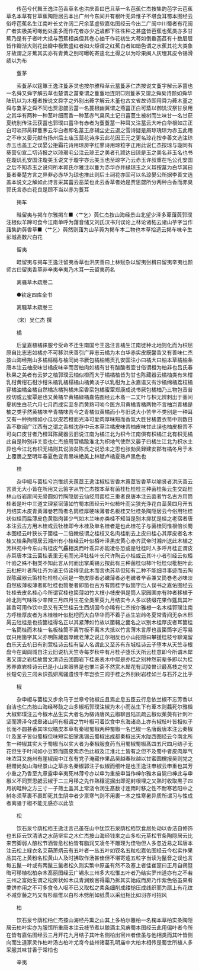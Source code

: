 <!-- { "loadSidebar": true } -->
　　传芭兮代舞王逸注芭香草名也洪庆善曰巴且草一名芭蕉仁杰按集韵芭字云芭蕉草名本草有甘草蕉陶隠居云本出广州今东间并有根叶无异惟子不堪食耳蜀本图经云俗呼芭蕉名生江南叶长丈许阔二尺余茎虚软嘉佑图经云今出二广闽中川蜀者有花闽广者实极美可噉他处虽多而作花者亦少近歳都下徃徃种之甚盛皆芭蕉也蕉类亦多甘蕉乃是有子者叶大抵与芭蕉相类但其巻心抽干作花初生大蕚如倒垂菡萏有十数层层皆作瓣渐大则花出瓣中极繁盛红者如火炬谓之红蕉白者如蜡色谓之水蕉其花大类象牙故谓之牙蕉其实亦有青黄之别可曝乾寄逺北土得之以为珍果闽人灰埋其皮令锡滑绩以为布

　　藑茅

　　索藑茅以筳篿王逸注藑茅灵也按尔雅释草云葍藑茅仁杰按说文藑字解云茅葍也一名舜又舜字解云草也楚谓之葍秦谓之藑藑地连阴□则藑茅又谓之舜矣诗颜如舜华陆玑以为木槿者按说文舜字之外别出蕣字解云木堇也古文省故诗即用舜为蕣木堇之舜与夐茅之舜不同也贾思勰云葍一名蔓根幽冀谓之燕葍正白可蒸以御饥汉祭甘泉用之其华有两种一种茎叶细而香一种茎赤气臭风土记曰葍蔓生被树而生味甘一名甘获夏统别传注云获葍也郭璞曰葍华有赤者为藑藑葍一种耳又注葍云大叶白华根如芷正白可啖邢昺释藑茅云华白者即名葍王彦辅尘史云退之雪诗疑是屑琼瑰琼为赤玉此用之不审又晏元献有扬州后土庙玉蘂花诗序云此花因王元之更名琼花按李善文选注琼赤玉也盖王之误晏公拒霜花诗用琼房字红蓼诗用琼粒字正用此说仁杰按琼与璇同有葵营旬宣二切诗报之以琼琚毛公注云琼玊之美者孔颕达曰琼是玉之美名非玉名也书在璇玑孔安国注璇美玉说文于璇字亦云美玉也至琼字乃云赤玉许叔重在毛公孔安国之后不知赤玉之说何所本郭氏尔雅注以藑为赤华亦并縁琼玉之义耳按葍为白华其曰藑者秦楚方言之异非必赤华为琼也推此则后土祠花亦固可以名琼晏公所据李善文选盖本说文之解如此诗言采其葍云恶菜也此云香草者始是贾思勰所分两种白香而赤臭郭氏言赤白花良是顾不当以赤为藑耳

　　掲车

　　畦留夷与掲车尔雅掲车■〈艹乞〉藇仁杰按山海经景山北望少泽多萆藷藇郭璞注根似羊蹄可食今江南单呼为藷音储又刘氏汉书刋误论上林论诸柘云诸山芋字当作藷集韵藇香草■〈艹乞〉藇然则藷为山芋藇为掲车本二物也本草拾遗云掲车味辛生彭城髙数尺白花

　　留夷

　　畦留夷与掲车王逸注留夷香草也洪庆善曰上林赋杂以留夷张楫曰留夷辛夷也颜师古曰留夷香草非辛夷辛夷乃木耳一云留夷药名

　　离骚草木疏巻二

　　●钦定四库全书

　　离騒草木疏巻三

　　（宋）吴仁杰 撰

　　橘

　　后皇嘉植橘徕服兮受命不迁生南国兮王逸注言橘生江南徙种北地则化而为枳屈原自比志志如橘亦不可移洪庆善引广异志云橘为木白华赤实皮既馨香又有善味仁杰按山海经荆山多橘櫾櫾与柚同尚书厥包橘柚锡贡孔安国注小曰橘大曰柚本草橘柚条唐本注云柚皮味甘橘皮味辛而苦柚肉如橘有甘有酸酸者壶甘俗谓橙为柚非也吕氏春秋果之美者有云梦之柚郭璞云柚似橙而大于橘橘柚皆为甘也陈藏器云橘柚类有朱柑乳柑黄柑石柑沙柑朱橘乳橘榻橘山橘黄淡子以乳柑为上永嘉谱又有沙橘绵橘荔枝橘穿橘油橘金橘自然橘冻橘狗橘朱栾香栾包橘蜜覃郑康成说书厥包橘柚乃三物包音普胶切或云蜜覃是也又黄橘早黄橘緑橘嘉佑图经云木髙一二丈叶与枳无辨刺出于茎间夏初生白花六月七月而成实至冬而黄熟可啖今医方用黄橘青橘两物不言柚岂青橘是柚之类乎然黄橘味辛青橘味苦今之青橘似黄橘而小与旧说大小苦辛不类别是一种耳又有一种拘橼如小瓜状皮若橙而光泽可爱肉厚味短而香氛大胜甘橘置衣笥中则数日香不歇闽广江西有之谓之香橼沈存中云本草注橘皮味苦柚皮味甘此误也柚皮极苦不可向口皮甘者乃橙耳陈藏器云旧说江南为橘江北为枳今江南俱有枳橘江北有枳无橘此自是种别非关变也仁杰按周官橘踰淮北为枳地气使然又晏子曰橘生江北为枳水土异也今江北有枳无橘则其说验矣陈氏之说恐未之思也张勃吴録建安郡有橘冬月于木上覆裹之至明年春夏色变青黒味絶美上林赋卢橘夏熟卢黒色也

　　桂

　　杂申椒与菌桂兮岂惟纫夫蕙茝王逸注椒桂皆香木蕙茝皆香草以喻贤者洪庆善云言贤无大小皆在所用又云箘字从竹仁杰按本草有菌桂杜桂桂三种菌桂条云生交趾桂林山谷岩崖间无骨圆如竹陶隠居云仙经用菌桂三重者良唐本注云菌者竹名古方用筒桂者是叶中三道文理紧宻薄如竹蜀本图经云叶似柿叶而尖狭光浄花白蘂黄四月开五月结实木皮青黄薄巻若筒者名筒桂厚硬味薄者名板桂又牡桂条陶隠居云今俗用牡桂状似桂而扁薄皮色黄脂肉甚少气如木兰味亦类桂不知当是别木抑犹是桂之老宿者唐本注云古方用木桂或云牡桂即今木桂及单名桂者是也此桂花子与菌桂同惟根倍长蜀本图经云叶狭长于箘桂一二倍嫩枝谓之桂枝又名肉桂削去上皮曰桂心其厚皮者名木桂又桂条陶隠居云湘州有小桂经云叶似栢叶泽黒皮黄心赤齐武帝时湘州送此木植之芳林苑中今东山有桂皮气麤相类而叶乖异亦能凌冬恐或是牡桂时人多呼月桂正谓皮赤耳唐本注云菌桂表里无毛而光泽牡桂叶长尺许陶云小桂或云其叶小者引经云似栢叶验之殊不相类不知此言从何而出掌禹锡云按此有三种菌桂似柿叶牡桂似枇杷叶此云枇杷叶者陶仕齐为诸王侍读得见此木而言也苏恭但知有二种不能细寻事迹而云陶误陈藏器云箘桂牡桂桂心同是一物皮厚者必嫩薄者必老嫩者辛香兼又筒巻老必味淡自然板薄板薄者即牡桂也筒巻者即箘也古方有筒桂字似箘字后人误书之嘉佑图经云牡桂去皮名桂心今所谓官桂也箘薄如竹大枝小枝皮俱是筒人家园圃亦有种者移植于岭北则气味殊少辛辣三月四月生花全类茱萸九月结实今人多以装缀花果作筵具其叶甚香可用作饮中品又有天竺桂云生西胡国今亦稀有仁杰按尔雅梫一名木桂郭璞注南方呼桂厚皮者为木桂桂叶似枇杷而大白华华而不着子丛生岩岭冬夏常青间无杂木邢昺云牡桂是也按箘桂得名正以其紧薄如竹故以箘簵之菌名之以别木桂厚皮者耳箘桂一名筒桂而木桂一名板桂筒不离竹板不离木大抵以竹言薄木言厚也虽箘筒字近写易误只用箘字其义亦明陈藏器厚嫩老薄之说正尔相反也小山招隠曰攀援桂枝兮聊淹留白乐天去杭日有别萱桂诗云桂有留人名谓此又至苏有东城桂诗云子堕本从天竺寺根盘今在阖闾城自注云旧说杭天竺寺每岁秋中有月桂子堕乐天所云桂意即今所谓木犀者又谓之岩桂故曽文清诗云团圆岩下桂表表木中犀是亦桂之别种然前辈多即以为桂苏养直岩桂诗云已是小山来眼界是也惟兰斋不然赏木犀花有武陵曽识最髙枝之句又长短句云三闾未识孤妍离骚遗恨千年岂欲三闾于桂之外别树岩桂如兰与石芥之比乎

　　椒

　　杂申椒与菌桂又步余马于兰皋兮驰椒丘且焉止息五臣云行息依兰椒不忘芳香以自洁也仁杰按山海经琴鼓之山多椒柘郭璞注椒为木小而丛生下有萆本则蠚死尔雅檓大椒郭璞注云今椒木丛生实大者名为檓诗唐风云椒聊且陆玑疏云椒似茱萸有针刺叶坚而滑泽今成皋诸山间有椒谓之竹叶椒可着饮食中东海诸岛上亦有椒枝叶皆相似子长而不圆甚香其味似橘皮本草有秦椒蜀椒两种蜀椒一名巴椒一名唐藙唐本注云秦椒叶及茎子皆似蜀椒但味短实细掌禹锡云蜀椒出成都秦椒出天水陇西图经云今南北所生一种椒其实大于蜀椒当以实大者为秦椒服食药当用蜀椒蜀椒髙四五尺四月结子无花但生于叶间如小豆颗而圆皮紫赤色此椒及江淮北土皆有之但不及蜀中者皮肉厚气味浓耳又施州有崖椒闽中江东有党子淹藏作果品吴越春秋越以甘蜜圆欓报吴则党之相赠尚矣山海经景山之草亦名秦椒郭注子似椒而细叶是也王逸注申椒云申重也其芳小重之乃香至九章露申辛夷死林薄兮亦以申为重按申当作柛尔雅木自毙曰柛此与申椒义不同贾思勰云椒于二三月移之先作熟穰泥掘出即泥封根埋之又熟时收取黒子四月初畦种之方三寸一子筛土盖其上常浇令润生髙数寸连雨时移之性不耐寒若阳中之树冬须草裹不裹即死其生阴中者少禀寒气则不用裹一木之性寒暑异质所谓习与性成者离骚于椒不能无感亦以此欤

　　松

　　饮石泉兮荫松栢王逸注言己虽在山中犹饮石泉荫松栢饮食居处动以香洁自修饰也五臣云饮清洁之水荫坚实之木仁杰按山海经钱来之山多松元草松节条陶隠居云比来苦脚弱人酿松节酒皆愈松柏皆有脂润又凌冬不雕理为佳物但人多忽近易之耳唐本注云松上緑衣名艾蒳萧炳云有五叶者一丛五叶如钗名五粒松嘉佑图经云今松实作果品其花上黄粉名松黄山人及时拂取作汤甚佳但不堪寄逺五粒字当读为鬣音之误也言每五鬣一叶或有两鬣三鬣者松久则实繁中原虽有然不及塞上者佳崔寔曰正月自朔暨晦可移植松柏杂木髙丽图经云广锡永三州多大松惟五叶者乃结实罗州道亦有之不若三州之富始生谓之松房状如木瓜青润致宻得霜乃拆其实始成而房乃作紫色俗虽果肴羮饼亦用之不可多食令人呕不已又取松之柔条细削成缕搥压成线织而为扇上有花纹不减穿藤之巧又有杉扇惟以白杉木劈削如纸贯以采组相比如羽亦可招风

　　柏

　　饮石泉兮荫松柏仁杰按山海经丹熏之山其上多柏尔雅柏一名椈本草柏实条陶隠居云柏叶实亦为服饵所重唐本注云枝节煮以酿酒主风痹蜀本图经云此用偏叶者今所在皆有嘉佑图经云三月开花九月结子其叶名侧柏出宻州者佳虽与他相类而其叶皆侧向而生道家灵作柏叶汤古柏叶尤竒今益州诸葛孔明庙中大柏木相传是蜀世所植人多采服其味甘香于常柏也

　　辛夷

